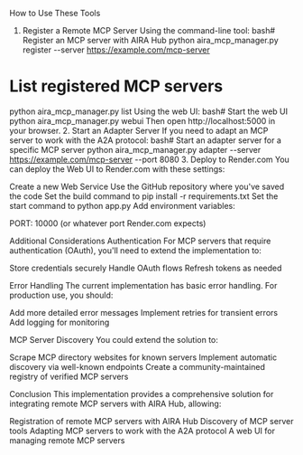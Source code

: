 How to Use These Tools
1. Register a Remote MCP Server
Using the command-line tool:
bash# Register an MCP server with AIRA Hub
python aira_mcp_manager.py register --server https://example.com/mcp-server

# List registered MCP servers
python aira_mcp_manager.py list
Using the web UI:
bash# Start the web UI
python aira_mcp_manager.py webui
Then open http://localhost:5000 in your browser.
2. Start an Adapter Server
If you need to adapt an MCP server to work with the A2A protocol:
bash# Start an adapter server for a specific MCP server
python aira_mcp_manager.py adapter --server https://example.com/mcp-server --port 8080
3. Deploy to Render.com
You can deploy the Web UI to Render.com with these settings:

Create a new Web Service
Use the GitHub repository where you've saved the code
Set the build command to pip install -r requirements.txt
Set the start command to python app.py
Add environment variables:

PORT: 10000 (or whatever port Render.com expects)



Additional Considerations
Authentication
For MCP servers that require authentication (OAuth), you'll need to extend the implementation to:

Store credentials securely
Handle OAuth flows
Refresh tokens as needed

Error Handling
The current implementation has basic error handling. For production use, you should:

Add more detailed error messages
Implement retries for transient errors
Add logging for monitoring

MCP Server Discovery
You could extend the solution to:

Scrape MCP directory websites for known servers
Implement automatic discovery via well-known endpoints
Create a community-maintained registry of verified MCP servers

Conclusion
This implementation provides a comprehensive solution for integrating remote MCP servers with AIRA Hub, allowing:

Registration of remote MCP servers with AIRA Hub
Discovery of MCP server tools
Adapting MCP servers to work with the A2A protocol
A web UI for managing remote MCP servers
